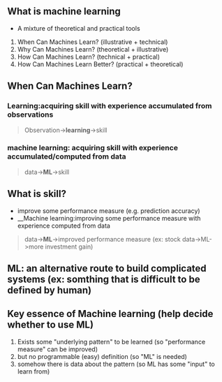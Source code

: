 
## What is machine learning
* A mixture of theoretical and practical tools
1. When Can Machines Learn? (illustrative + technical)
2. Why Can Machines Learn? (theoretical + illustrative)
3. How Can Machines Learn? (technical + practical)
4. How Can Machines Learn Better? (practical + theoretical)

## When Can Machines Learn?
### __Learning:acquiring skill with experience accumulated from observations__
> Observation->__learning__->skill
### __machine learning: acquiring skill with experience accumulated/computed from data__
> data->__ML__->skill
## What is skill?
* improve some performance measure (e.g. prediction accuracy)
* __Machine learning:improving some performance measure with experience computed from data
> data->__ML__->improved performance measure (ex: stock data->ML->more investment gain)
## ML: an alternative route to build complicated systems (ex: somthing that is difficult to be defined by human)
## Key essence of Machine learning (help decide whether to use ML)
1. Exists some "underlying pattern" to be learned (so "performance measure" can be improved)
2. but no programmable (easy) definition (so "ML" is needed)
3. somehow there is data about the pattern (so ML has some "input" to learn from) 


